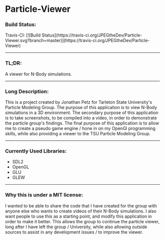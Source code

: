 # Particle-Viewer 
<h3>Build Status:</h3>
Travis-CI:
   [![Build Status](https://travis-ci.org/JPEGtheDev/Particle-Viewer.svg?branch=master)](https://travis-ci.org/JPEGtheDev/Particle-Viewer)
    
<hr>
<h3>TL;DR:</h3> 
<p>
  A viewer for N-Body simulations.
</p>

<hr>

<h3>Long Description:</h3>
<p>
  This is a project created by Jonathan Petz for Tarleton State University's Particle Modeling Group. 
  The purpose of this application is to view N-Body simulations in a 3D environment. 
  The secondary purpose of this application is to take screenshots, to be compiled into a video, 
  in order to demonstrate the particle group's findings.
  The final purpose of this application is to allow me to create a pseudo game engine / 
  hone in on my OpenGl programming skills, while also providing a viewer to the TSU Particle Modeling Group.
</p>

<hr>

<h3>Currently Used Libraries:</h3>
<p>
  <ul>
    <li>SDL2</li>
    <li>OpenGL</li>
    <li>GLU</li>
    <li>GLEW</li>
  </ul>
</p>

<hr>

<h3>Why this is under a MIT license:</h3>
<p>
  I wanted to be able to share the code that I have created for the group with anyone else 
  who wants to create videos of their N-Body simulations. I also want people to use this as a starting point,
  and modify this application in order to make it better. This allows the group to continue the particle viewer, 
  long after I have left the group / University, while also allowing outside sources to assist in any 
  development issues / to improve the viewer.
</p>
